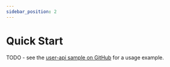 ```yaml
---
sidebar_position: 2
---
```


# Quick Start

TODO - see the [user-api sample on GitHub](https://github.com/apimda/apimda/tree/main/samples/user-api) for a usage example.
